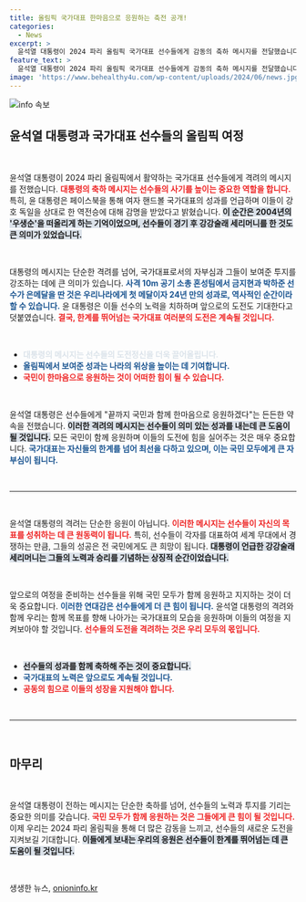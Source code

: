 ```yaml
---
title: 올림픽 국가대표 한마음으로 응원하는 축전 공개!
categories:
  - News
excerpt: >
  윤석열 대통령이 2024 파리 올림픽 국가대표 선수들에게 감동의 축하 메시지를 전달했습니다. 여자 핸드볼의 역전 드라마와 사격 팀의 소중한 메달에 깊은 찬사를 보내며, 국민과 함께 응원하겠다고 다짐했습니다.
feature_text: >
  윤석열 대통령이 2024 파리 올림픽 국가대표 선수들에게 감동의 축하 메시지를 전달했습니다. 여자 핸드볼의 역전 드라마와 사격 팀의 소중한 메달에 깊은 찬사를 보내며, 국민과 함께 응원하겠다고 다짐했습니다.
image: 'https://www.behealthy4u.com/wp-content/uploads/2024/06/news.jpg'
---
```


<p><img src="https://www.behealthy4u.com/wp-content/uploads/2024/06/news.jpg" alt="info 속보" /></p>

<h2 data-ke-size="size26">윤석열 대통령과 국가대표 선수들의 올림픽 여정</h2>

<p data-ke-size="size16">&nbsp;</p>

<p data-ke-size="size16">윤석열 대통령이 2024 파리 올림픽에서 활약하는 국가대표 선수들에게 격려의 메시지를 전했습니다. <b><span style="color: #ee2323;">대통령의 축하 메시지는 선수들의 사기를 높이는 중요한 역할을 합니다.</span></b> 특히, 윤 대통령은 페이스북을 통해 여자 핸드볼 국가대표의 성과를 언급하며 이들이 강호 독일을 상대로 한 역전승에 대해 감명을 받았다고 밝혔습니다. <b><span style="background-color: #21538527;">이 순간은 2004년의 '우생순'을 떠올리게 하는 기억이었으며, 선수들이 경기 후 강강술래 세리머니를 한 것도 큰 의미가 있었습니다.</span></b> </p>

<p data-ke-size="size16">&nbsp;</p>

<p data-ke-size="size16">대통령의 메시지는 단순한 격려를 넘어, 국가대표로서의 자부심과 그들이 보여준 투지를 강조하는 데에 큰 의미가 있습니다. <b><span style="color: #1a5490;">사격 10m 공기 소총 혼성팀에서 금지현과 박하준 선수가 은메달을 딴 것은 우리나라에게 첫 메달이자 24년 만의 성과로, 역사적인 순간이라 할 수 있습니다.</span></b> 윤 대통령은 이들 선수의 노력을 치하하며 앞으로의 도전도 기대한다고 덧붙였습니다. <b><span style="color: #ee2323;">결국, 한계를 뛰어넘는 국가대표 여러분의 도전은 계속될 것입니다.</span></b></p>

<p data-ke-size="size16">&nbsp;</p>

<ul>
    <li><b><span style="color: #21538527;">대통령의 메시지는 선수들의 도전정신을 더욱 끌어올립니다.</span></b></li>
    <li><b><span style="color: #1a5490;">올림픽에서 보여준 성과는 나라의 위상을 높이는 데 기여합니다.</span></b></li>
    <li><b><span style="color: #ee2323;">국민이 한마음으로 응원하는 것이 어떠한 힘이 될 수 있습니다.</span></b></li>
</ul>

<p data-ke-size="size16">&nbsp;</p>

<p data-ke-size="size16">윤석열 대통령은 선수들에게 "끝까지 국민과 함께 한마음으로 응원하겠다"는 든든한 약속을 전했습니다. <b><span style="background-color: #21538527;">이러한 격려의 메시지는 선수들이 의미 있는 성과를 내는데 큰 도움이 될 것입니다.</span></b> 모든 국민이 함께 응원하며 이들의 도전에 힘을 실어주는 것은 매우 중요합니다. <b><span style="color: #1a5490;">국가대표는 자신들의 한계를 넘어 최선을 다하고 있으며, 이는 국민 모두에게 큰 자부심이 됩니다.</span></b></p>

<p data-ke-size="size16">&nbsp;</p>

<hr>

<p data-ke-size="size16">&nbsp;</p>

<p data-ke-size="size16">윤석열 대통령의 격려는 단순한 응원이 아닙니다. <b><span style="color: #ee2323;">이러한 메시지는 선수들이 자신의 목표를 성취하는 데 큰 원동력이 됩니다.</span></b> 특히, 선수들이 각자를 대표하여 세계 무대에서 경쟁하는 만큼, 그들의 성공은 전 국민에게도 큰 희망이 됩니다. <b><span style="background-color: #21538527;">대통령이 언급한 강강술래 세리머니는 그들의 노력과 승리를 기념하는 상징적 순간이었습니다.</span></b></p>

<p data-ke-size="size16">&nbsp;</p>

<p data-ke-size="size16">앞으로의 여정을 준비하는 선수들을 위해 국민 모두가 함께 응원하고 지지하는 것이 더욱 중요합니다. <b><span style="color: #1a5490;">이러한 연대감은 선수들에게 더 큰 힘이 됩니다.</span></b> 윤석열 대통령의 격려와 함께 우리는 함께 목표를 향해 나아가는 국가대표의 모습을 응원하며 이들의 여정을 지켜보아야 할 것입니다. <b><span style="color: #ee2323;">선수들의 도전을 격려하는 것은 우리 모두의 몫입니다.</span></b></p>

<p data-ke-size="size16">&nbsp;</p>

<ul>
    <li><b><span style="background-color: #21538527;">선수들의 성과를 함께 축하해 주는 것이 중요합니다.</span></b></li>
    <li><b><span style="color: #1a5490;">국가대표의 노력은 앞으로도 계속될 것입니다.</span></b></li>
    <li><b><span style="color: #ee2323;">공동의 힘으로 이들의 성장을 지원해야 합니다.</span></b></li>
</ul>

<p data-ke-size="size16">&nbsp;</p>

<hr>

<p data-ke-size="size16">&nbsp;</p> 

<h2 data-ke-size="size26">마무리</h2>

<p data-ke-size="size16">&nbsp;</p>

<p data-ke-size="size16">윤석열 대통령이 전하는 메시지는 단순한 축하를 넘어, 선수들의 노력과 투지를 기리는 중요한 의미를 갖습니다. <b><span style="color: #ee2323;">국민 모두가 함께 응원하는 것은 그들에게 큰 힘이 될 것입니다.</span></b> 이제 우리는 2024 파리 올림픽을 통해 더 많은 감동을 느끼고, 선수들의 새로운 도전을 지켜보길 기대합니다. <b><span style="background-color: #21538527;">이들에게 보내는 우리의 응원은 선수들이 한계를 뛰어넘는 데 큰 도움이 될 것입니다.</span></b></p>

<p data-ke-size="size16">&nbsp;</p>
생생한 뉴스, <a href="https://onioninfo.kr" rel="dofollow">onioninfo.kr</a>



